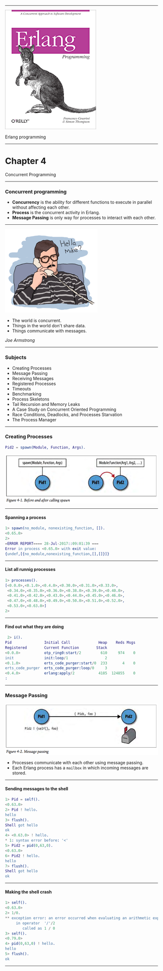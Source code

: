 
---

![](images/ebook.png)

Erlang programming

---

# Chapter 4

Concurrent Programming

---

### Concurrent programming
* **Concurrency** is the ability for different functions to execute in parallel without affecting each other.
* **Process** is the concurrent activity in Erlang.
* **Message Passing** is only way for processes to interact with each other.

---

![](images/erlang-the-movie.png)

* The world is concurrent.
* Things in the world don't share data.
* Things communicate with messages.

*Joe Armstrong*

---

### Subjects
* Creating Processes
* Message Passing
* Receiving Messages
* Registered Processes
* Timeouts
* Benchmarking
* Process Skeletons
* Tail Recursion and Memory Leaks
* A Case Study on Concurrent Oriented Programming
* Race Conditions, Deadlocks, and Processes Starvation
* The Process Manager

---

### Creating Processes
```erlang
Pid2 = spawn(Module, Function, Args).
```
![](images/screenshot_8624.png)

---

#### Spanning a process
```erlang
1> spawn(no_module, nonexisting_function, []).
<0.65.0>
2>
=ERROR REPORT==== 28-Jul-2017::09:01:39 ===
Error in process <0.65.0> with exit value:
{undef,[{no_module,nonexisting_function,[],[]}]}
```

---

#### List all runnig processes
```erlang
1> processes().
[<0.0.0>,<0.1.0>,<0.4.0>,<0.30.0>,<0.31.0>,<0.33.0>,
 <0.34.0>,<0.35.0>,<0.36.0>,<0.38.0>,<0.39.0>,<0.40.0>,
 <0.41.0>,<0.42.0>,<0.43.0>,<0.44.0>,<0.45.0>,<0.46.0>,
 <0.47.0>,<0.48.0>,<0.49.0>,<0.50.0>,<0.51.0>,<0.52.0>,
 <0.53.0>,<0.63.0>]
2>
```

---

#### Find out what they are doing
```erlang
 2> i().
Pid               Initial Call             Heap    Reds Msgs
Registered        Current Function        Stack
<0.0.0>           otp_ring0:start/2         610     974    0
init              init:loop/1                 2
<0.1.0>           erts_code_purger:start/0  233       4    0
erts_code_purger  erts_code_purger:loop/0     3
<0.4.0>           erlang:apply/2           4185  124855    0
:
```

---

### Message Passing
![](images/screenshot_8625.png)

* Processes communicate with each other using message passing.
* Each Erlang process has a `mailbox` in which incoming messages are stored.

---

#### Sending messages to the shell
```erlang
1> Pid = self().
<0.63.0>
2> Pid ! hello.
hello
3> flush().
Shell got hello
ok
4> <0.63.0> ! hello.
* 1: syntax error before: '<'
5> Pid2 = pid(0,63,0).
<0.63.0>
6> Pid2 ! hello.
hello
7> flush().
Shell got hello
ok
```

---

#### Making the shell crash
```erlang
1> self().
<0.63.0>
2> 1/0.
** exception error: an error occurred when evaluating an arithmetic expression
     in operator  '/'/2
        called as 1 / 0
3> self().
<0.79.0>
4> pid(0,63,0) ! hello.
hello
5> flush().
ok
```

---
